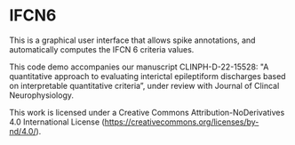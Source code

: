 # IFCN6
This is a graphical user interface that allows spike annotations, and automatically computes the IFCN 6 criteria values.

This code demo accompanies our manuscript CLINPH-D-22-15528: "A quantitative approach to evaluating interictal epileptiform discharges based on interpretable quantitative criteria”, under review with Journal of Clincal Neurophysiology.

This work is licensed under a Creative Commons Attribution-NoDerivatives 4.0 International License (https://creativecommons.org/licenses/by-nd/4.0/).
